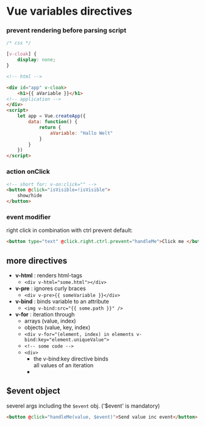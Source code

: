 # Vue variables directives

### prevent rendering before parsing script
```css
/* css */

[v-cloak] {
    display: none;
}
```
```html
<!-- html -->

<div id="app" v-cloak>
    <h1>{{ aVariable }}</h1>
<!-- application -->
</div>
<script>
    let app = Vue.createApp({
        data: function() {
            return {
                aVariable: "Hallo Welt"
            }
        }
    })
</script>
```
### action onClick

```html
<!-- short for: v-on:click="" -->
<button @click="isVisible=!isVisible">
    show/hide
</button>
```
### event modifier

right click in combination with ctrl prevent default:
```html
<button type="text" @click.right.ctrl.prevent="handleMe">Click me </button>
```
## more directives
- **v-html** : renders html-tags 
  - `<div v-html="some.html"></div>`
- **v-pre** : ignores curly braces
  - `<div v-pre>{{ someVariable }}</div>`
- **v-bind** : binds variable to an attribute
  - `<img v-bind:src="{{ some.path }}" />`
- **v-for** : iteration through 
  - arrays (value, index) 
  - objects (value, key, index)
  - `<div v-for="(element, index) in elements v-bind:key="element.uniqueValue">`
  - `<!-- some code -->`
  - `<div>`
    - the v-bind:key directive binds   
      all values of an iteration
    - 
## $event object
severel args including the `$event` obj. ('$event' is mandatory)
```html
<button @click="handleMe(value, $event)">Send value inc event</button>
```
